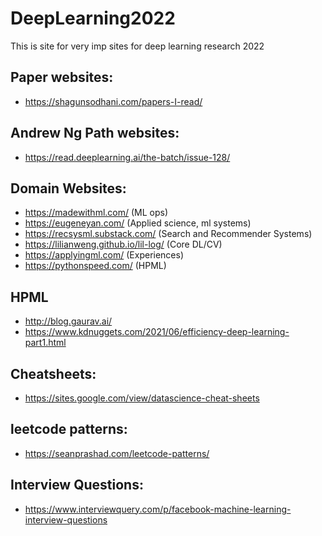 # DeepLearning2022
This is site for very imp sites for deep learning research 2022


## Paper websites:
- https://shagunsodhani.com/papers-I-read/


## Andrew Ng Path websites:

- https://read.deeplearning.ai/the-batch/issue-128/

## Domain Websites:

- https://madewithml.com/  (ML ops)
- https://eugeneyan.com/   (Applied science, ml systems)
- https://recsysml.substack.com/ (Search and Recommender Systems)
- https://lilianweng.github.io/lil-log/ (Core DL/CV)
- https://applyingml.com/ (Experiences)
- https://pythonspeed.com/ (HPML)

## HPML

- http://blog.gaurav.ai/
- https://www.kdnuggets.com/2021/06/efficiency-deep-learning-part1.html

## Cheatsheets:

- https://sites.google.com/view/datascience-cheat-sheets


## leetcode patterns:

- https://seanprashad.com/leetcode-patterns/

## Interview Questions:

- https://www.interviewquery.com/p/facebook-machine-learning-interview-questions
